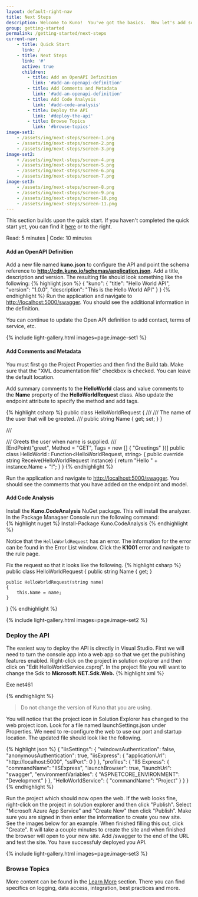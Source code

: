 ```yaml
---
layout: default-right-nav
title: Next Steps
description: Welcome to Kuno!  You've got the basics.  Now let's add some detail.
group: getting-started
permalink: /getting-started/next-steps
current-nav:
    - title: Quick Start
      link: /        
    - title: Next Steps
      link: '#'
      active: true
      children:
        - title: Add an OpenAPI Definition
          link: '#add-an-openapi-definition'
        - title: Add Comments and Metadata
          link: '#add-an-openapi-definition'
        - title: Add Code Analysis
          link: '#add-code-analysis'
        - title: Deploy the API
          link: '#deploy-the-api'
        - title: Browse Topics
          link: '#browse-topics'
image-set1:
    - /assets/img/next-steps/screen-1.png
    - /assets/img/next-steps/screen-2.png
    - /assets/img/next-steps/screen-3.png
image-set2:
    - /assets/img/next-steps/screen-4.png
    - /assets/img/next-steps/screen-5.png
    - /assets/img/next-steps/screen-6.png
    - /assets/img/next-steps/screen-7.png
image-set3:
    - /assets/img/next-steps/screen-8.png
    - /assets/img/next-steps/screen-9.png
    - /assets/img/next-steps/screen-10.png
    - /assets/img/next-steps/screen-11.png
---
```


This section builds upon the quick start.  If you haven't completed the quick start yet, you can find it [here](/) or to the right.

Read: 5 minutes | Code: 10 minutes

#### Add an OpenAPI Definition
Add a new file named **kuno.json** to configure the API and point the schema reference to **http://cdn.kuno.io/schemas/application.json**.  Add a title, description and version.  The
resulting file should look something like the following:
{% highlight json %}
{
  "kuno": {
    "title": "Hello World API",
    "version": "1.0.0",
    "description": "This is the Hello World API"
  }
}
{% endhighlight %}
Run the application and navigate to [http://localhost:5000/swagger](http://localhost:5000/swagger).  You should see 
the additional information in the definition.

You can continue to update the Open API definition to add contact, terms of service, etc.

{% include light-gallery.html images=page.image-set1 %}

#### Add Comments and Metadata
You must first go the Project Properties and then find the Build tab.  Make sure that the "XML documentation file" checkbox is checked.  You can leave the default location.

Add summary comments to the **HelloWorld** class and value comments to the **Name** property of the **HelloWorldRequest** class.  Also update the endpoint
attribute to specify the method and add tags.

{% highlight csharp %}
public class HelloWorldRequest
{
    /// <value>
    /// The name of the user that will be greeted.
    /// </value>
    public string Name { get; set; }
}

/// <summary>
/// Greets the user when name is supplied.
/// </summary>
[EndPoint("greet", Method = "GET", Tags = new [] { "Greetings" })]
public class HelloWorld : Function<HelloWorldRequest, string>
{
    public override string Receive(HelloWorldRequest instance)
    {
        return "Hello " + instance.Name + "!";
    }
}
{% endhighlight %}

Run the application and navigate to [http://localhost:5000/swagger](http://localhost:5000/swagger).  You should see 
the comments that you have added on the endpoint and model.

#### Add Code Analysis
Install the **Kuno.CodeAnalysis** NuGet package.  This will install the analyzer.  In the Package Managaer Console run the following command:  
{% highlight nuget %}
Install-Package Kuno.CodeAnalysis
{% endhighlight %}

Notice that the ```HelloWorldRequest``` has an error.  The information for the error can be found in the Error List window.
Click the **K1001** error and navigate to the rule page.

Fix the request so that it looks like the following.
{% highlight csharp %}
public class HelloWorldRequest
{
    public string Name { get; }

    public HelloWorldRequest(string name)
    {
        this.Name = name;
    }
}
{% endhighlight %}

{% include light-gallery.html images=page.image-set2 %}

### Deploy the API

The easiest way to deploy the API is directly in Visual Studio.  First we will need to turn the console app into a 
web app so that we get the publishing features enabled.  Right-click on the project in solution explorer and 
then click on "Edit HelloWorldService.csproj".  In the project file you will want to change the Sdk to **Microsoft.NET.Sdk.Web.**
{% highlight xml %}
<Project Sdk="Microsoft.NET.Sdk.Web">

  <PropertyGroup>
    <OutputType>Exe</OutputType>
    <TargetFramework>net461</TargetFramework>
  </PropertyGroup>

  <ItemGroup>
    <PackageReference Include="Kuno.Aspnetcore" Version="1.0.0" />
    <PackageReference Include="Kuno.CodeAnalysis" Version="1.0.0" />
  </ItemGroup>

  <ProjectExtensions><VisualStudio><UserProperties kuno_1json__JSONSchema="https://github.com/kuno-framework/kuno/raw/master/Kuno/schema.json" /></VisualStudio></ProjectExtensions>

</Project>
{% endhighlight %}

> Do not change the version of Kuno that you are using.

You will notice that the project icon in Solution Explorer has changed to the web project icon.  Look for a 
file named launchSettings.json under Properties.  We need to re-configure the web to use our port and startup location.  The updated file should look like the following.

{% highlight json %}
{
  "iisSettings": {
    "windowsAuthentication": false,
    "anonymousAuthentication": true,
    "iisExpress": {
      "applicationUrl": "http://localhost:5000",
      "sslPort": 0
    }
  },
  "profiles": {
    "IIS Express": {
      "commandName": "IISExpress",
      "launchBrowser": true,
      "launchUrl": "swagger",
      "environmentVariables": {
        "ASPNETCORE_ENVIRONMENT": "Development"
      }
    },
    "HelloWorldService": {
      "commandName": "Project"
    }
  }
}
{% endhighlight %}

Run the project which should now open the web.  If the web looks fine, right-click on the project in solution explorer and then click "Publish".  Select "Microsoft Azure App Service" and "Create New" then click "Publish".  Make sure you are signed in then enter the information
to create you new site.  See the images below for an example.  When finished filling this out, click "Create".  It will
take a couple minutes to create the site and when finished the browser will open to your new site.  Add /swagger to the end of the URL
and test the site.  You have successfuly deployed you API.

{% include light-gallery.html images=page.image-set3 %}

### Browse Topics

More content can be found in the [Learn More](/learn-more) section.  There you can find specifics on logging, data access, integration, best practices and more.